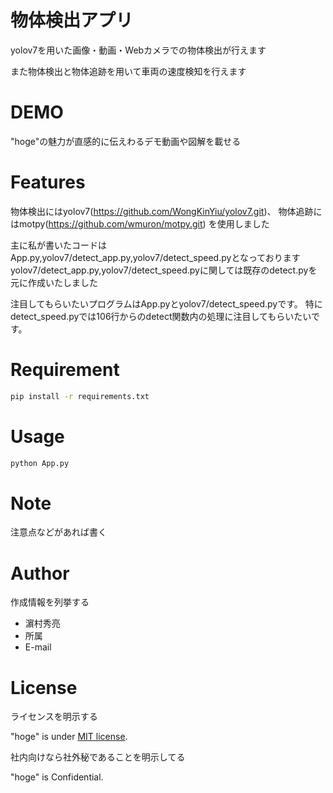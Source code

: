 # 物体検出アプリ
 
yolov7を用いた画像・動画・Webカメラでの物体検出が行えます

また物体検出と物体追跡を用いて車両の速度検知を行えます
 
# DEMO
 
"hoge"の魅力が直感的に伝えわるデモ動画や図解を載せる
 
# Features
 
 物体検出にはyolov7(https://github.com/WongKinYiu/yolov7.git)、
 物体追跡にはmotpy(https://github.com/wmuron/motpy.git)
 を使用しました
 
 主に私が書いたコードはApp.py,yolov7/detect_app.py,yolov7/detect_speed.pyとなっております
 yolov7/detect_app.py,yolov7/detect_speed.pyに関しては既存のdetect.pyを元に作成いたしました
 
注目してもらいたいプログラムはApp.pyとyolov7/detect_speed.pyです。
特にdetect_speed.pyでは106行からのdetect関数内の処理に注目してもらいたいです。
 
# Requirement
  ```bash
 pip install -r requirements.txt
```
# Usage
 ```bash
 python App.py
``` 
# Note
 
注意点などがあれば書く
 
# Author
 
作成情報を列挙する
 
* 濵村秀亮
* 所属
* E-mail
 
# License
ライセンスを明示する
 
"hoge" is under [MIT license](https://en.wikipedia.org/wiki/MIT_License).
 
社内向けなら社外秘であることを明示してる
 
"hoge" is Confidential.
